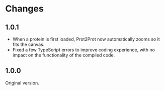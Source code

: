 # Changes

## 1.0.1

* When a protein is first loaded, Prot2Prot now automatically zooms so it fits
  the canvas.
* Fixed a few TypeScript errors to improve coding experience, with no impact on
  the functionality of the compiled code.

## 1.0.0

Original version.
